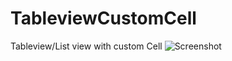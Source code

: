 # TableviewCustomCell
Tableview/List view with custom Cell
![Screenshot](https://github.com/krsunmoon/TableviewCustomCell/blob/master/TableViewCustomCell.png)
